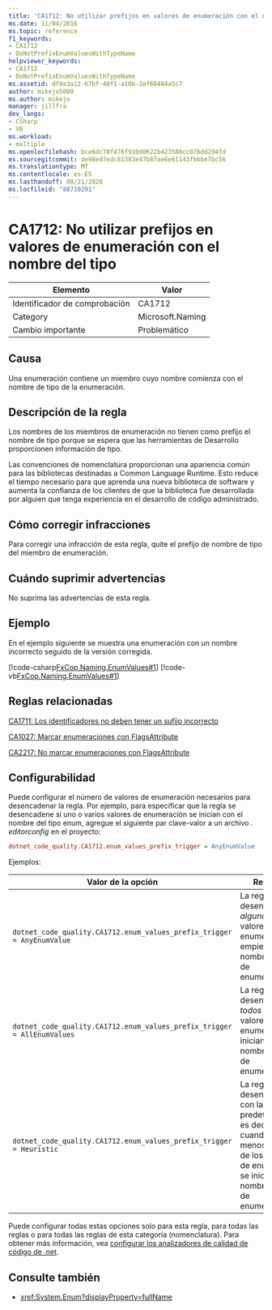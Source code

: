 ```yaml
---
title: 'CA1712: No utilizar prefijos en valores de enumeración con el nombre del tipo'
ms.date: 11/04/2016
ms.topic: reference
f1_keywords:
- CA1712
- DoNotPrefixEnumValuesWithTypeName
helpviewer_keywords:
- CA1712
- DoNotPrefixEnumValuesWithTypeName
ms.assetid: df0e3a12-67bf-48f1-a10b-2ef60484a5c7
author: mikejo5000
ms.author: mikejo
manager: jillfra
dev_langs:
- CSharp
- VB
ms.workload:
- multiple
ms.openlocfilehash: bce6dc78f476f910d0622b423588cc07bdd294fd
ms.sourcegitcommit: de98ed7edc81383e47b87ae6e61143fbbbe7bc56
ms.translationtype: MT
ms.contentlocale: es-ES
ms.lasthandoff: 08/21/2020
ms.locfileid: "88710291"
---
```

# <a name="ca1712-do-not-prefix-enum-values-with-type-name"></a>CA1712: No utilizar prefijos en valores de enumeración con el nombre del tipo

|Elemento|Valor|
|-|-|
|Identificador de comprobación|CA1712|
|Category|Microsoft.Naming|
|Cambio importante|Problemático|

## <a name="cause"></a>Causa
Una enumeración contiene un miembro cuyo nombre comienza con el nombre de tipo de la enumeración.

## <a name="rule-description"></a>Descripción de la regla
Los nombres de los miembros de enumeración no tienen como prefijo el nombre de tipo porque se espera que las herramientas de Desarrollo proporcionen información de tipo.

Las convenciones de nomenclatura proporcionan una apariencia común para las bibliotecas destinadas a Common Language Runtime. Esto reduce el tiempo necesario para que aprenda una nueva biblioteca de software y aumenta la confianza de los clientes de que la biblioteca fue desarrollada por alguien que tenga experiencia en el desarrollo de código administrado.

## <a name="how-to-fix-violations"></a>Cómo corregir infracciones
Para corregir una infracción de esta regla, quite el prefijo de nombre de tipo del miembro de enumeración.

## <a name="when-to-suppress-warnings"></a>Cuándo suprimir advertencias
No suprima las advertencias de esta regla.

## <a name="example"></a>Ejemplo
En el ejemplo siguiente se muestra una enumeración con un nombre incorrecto seguido de la versión corregida.

[!code-csharp[FxCop.Naming.EnumValues#1](../code-quality/codesnippet/CSharp/ca1712-do-not-prefix-enum-values-with-type-name_1.cs)]
[!code-vb[FxCop.Naming.EnumValues#1](../code-quality/codesnippet/VisualBasic/ca1712-do-not-prefix-enum-values-with-type-name_1.vb)]

## <a name="related-rules"></a>Reglas relacionadas
[CA1711: Los identificadores no deben tener un sufijo incorrecto](../code-quality/ca1711.md)

[CA1027: Marcar enumeraciones con FlagsAttribute](../code-quality/ca1027.md)

[CA2217: No marcar enumeraciones con FlagsAttribute](../code-quality/ca2217.md)

## <a name="configurability"></a>Configurabilidad

Puede configurar el número de valores de enumeración necesarios para desencadenar la regla. Por ejemplo, para especificar que la regla se desencadene si uno o varios valores de enumeración se inician con el nombre del tipo enum, agregue el siguiente par clave-valor a un archivo *. editorconfig* en el proyecto:

```ini
dotnet_code_quality.CA1712.enum_values_prefix_trigger = AnyEnumValue
```

Ejemplos:

| Valor de la opción | Resumen |
| --- | --- |
|`dotnet_code_quality.CA1712.enum_values_prefix_trigger = AnyEnumValue` | La regla se desencadena si *alguno* de los valores de enumeración empieza por el nombre del tipo de enumeración.
|`dotnet_code_quality.CA1712.enum_values_prefix_trigger = AllEnumValues` | La regla se desencadena si *todos* los valores de enumeración se inician con el nombre del tipo de enumeración.
|`dotnet_code_quality.CA1712.enum_values_prefix_trigger = Heuristic` | La regla se desencadena con la heurística predeterminada, es decir, cuando al menos el 75% de los valores de enumeración se inician con el nombre del tipo de enumeración.

Puede configurar todas estas opciones solo para esta regla, para todas las reglas o para todas las reglas de esta categoría (nomenclatura). Para obtener más información, vea [configurar los analizadores de calidad de código de .net](configure-fxcop-analyzers.md).

## <a name="see-also"></a>Consulte también

- <xref:System.Enum?displayProperty=fullName>
